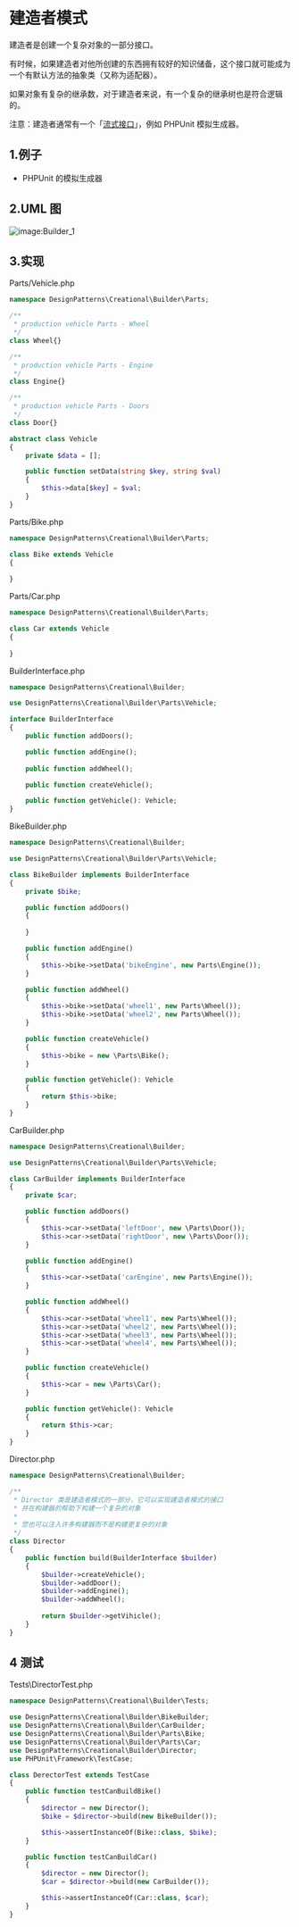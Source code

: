 # 建造者模式

建造者是创建一个复杂对象的一部分接口。

有时候，如果建造者对他所创建的东西拥有较好的知识储备，这个接口就可能成为一个有默认方法的抽象类（又称为适配器）。

如果对象有复杂的继承数，对于建造者来说，有一个复杂的继承树也是符合逻辑的。

注意：建造者通常有一个「[流式接口](https://baike.baidu.com/item/%E6%B5%81%E5%BC%8F%E6%8E%A5%E5%8F%A3)」，例如 PHPUnit 模拟生成器。

## 1.例子

+ PHPUnit 的模拟生成器

## 2.UML 图

![image:Builder_1](https://github.com/TomatoZ7/notes-of-tz/blob/master/Programming/DesignPatterns/images/Builder_1.jpg)

## 3.实现

Parts/Vehicle.php

```php
namespace DesignPatterns\Creational\Builder\Parts;

/**
 * production vehicle Parts - Wheel
 */
class Wheel{}

/**
 * production vehicle Parts - Engine
 */
class Engine{}

/**
 * production vehicle Parts - Doors
 */
class Door{}

abstract class Vehicle
{
    private $data = [];

    public function setData(string $key, string $val)
    {
        $this->data[$key] = $val;
    }
}
```

Parts/Bike.php

```php
namespace DesignPatterns\Creational\Builder\Parts;

class Bike extends Vehicle
{
    
}
```

Parts/Car.php

```php
namespace DesignPatterns\Creational\Builder\Parts;

class Car extends Vehicle
{
    
}
```

BuilderInterface.php

```php
namespace DesignPatterns\Creational\Builder;

use DesignPatterns\Creational\Builder\Parts\Vehicle;

interface BuilderInterface
{
    public function addDoors();

    public function addEngine();
 
    public function addWheel();

    public function createVehicle();

    public function getVehicle(): Vehicle;
}
```

BikeBuilder.php

```php
namespace DesignPatterns\Creational\Builder;

use DesignPatterns\Creational\Builder\Parts\Vehicle;

class BikeBuilder implements BuilderInterface
{
    private $bike;

    public function addDoors()
    {
        
    }

    public function addEngine()
    {
        $this->bike->setData('bikeEngine', new Parts\Engine());
    }

    public function addWheel()
    {
        $this->bike->setData('wheel1', new Parts\Wheel());
        $this->bike->setData('wheel2', new Parts\Wheel());
    }

    public function createVehicle()
    {
        $this->bike = new \Parts\Bike();
    }

    public function getVehicle(): Vehicle
    {
        return $this->bike;
    }
}
```

CarBuilder.php

```php
namespace DesignPatterns\Creational\Builder;

use DesignPatterns\Creational\Builder\Parts\Vehicle;

class CarBuilder implements BuilderInterface
{
    private $car;

    public function addDoors()
    {
        $this->car->setData('leftDoor', new \Parts\Door());
        $this->car->setData('rightDoor', new \Parts\Door());
    }

    public function addEngine()
    {
        $this->car->setData('carEngine', new Parts\Engine());
    }

    public function addWheel()
    {
        $this->car->setData('wheel1', new Parts\Wheel());
        $this->car->setData('wheel2', new Parts\Wheel());
        $this->car->setData('wheel3', new Parts\Wheel());
        $this->car->setData('wheel4', new Parts\Wheel());
    }

    public function createVehicle()
    {
        $this->car = new \Parts\Car();
    }

    public function getVehicle(): Vehicle
    {
        return $this->car;
    }
}
```

Director.php

```php
namespace DesignPatterns\Creational\Builder;

/**
 * Director 类是建造者模式的一部分，它可以实现建造者模式的接口
 * 并在构建器的帮助下构建一个复杂的对象
 * 
 * 您也可以注入许多构建器而不是构建更复杂的对象
 */
class Director
{
    public function build(BuilderInterface $builder)
    {
        $builder->createVehicle();
        $builder->addDoor();
        $builder->addEngine();
        $builder->addWheel();
        
        return $builder->getVihicle();
    }
}
```

## 4 测试

Tests\DirectorTest.php

```php
namespace DesignPatterns\Creational\Builder\Tests;

use DesignPatterns\Creational\Builder\BikeBuilder;
use DesignPatterns\Creational\Builder\CarBuilder;
use DesignPatterns\Creational\Builder\Parts\Bike;
use DesignPatterns\Creational\Builder\Parts\Car;
use DesignPatterns\Creational\Builder\Director;
use PHPUnit\Framework\TestCase;

class DerectorTest extends TestCase
{
    public function testCanBuildBike()
    {
        $director = new Director();
        $bike = $director->build(new BikeBuilder());

        $this->assertInstanceOf(Bike::class, $bike);
    }

    public function testCanBuildCar()
    {
        $director = new Director();
        $car = $director->build(new CarBuilder());

        $this->assertInstanceOf(Car::class, $car);
    }
}
```